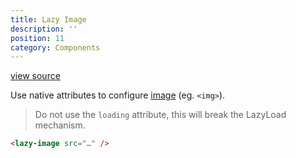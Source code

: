 ```yaml
---
title: Lazy Image
description: ''
position: 11
category: Components
---
```


[view source](https://github.com/GrabarzUndPartner/lazy-resources/blob/master/lib/components/LazyImage.vue)

Use native attributes to configure [image](https://www.w3schools.com/tags/tag_img.asp) (eg. `<img>`).

> Do not use the `loading` attribute, this will break the LazyLoad mechanism.


```html
<lazy-image src="…" />
```
